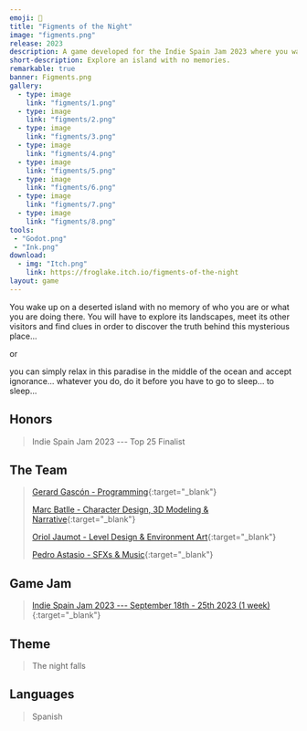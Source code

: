 ```yaml
---
emoji: 🌴
title: "Figments of the Night"
image: "figments.png"
release: 2023
description: A game developed for the Indie Spain Jam 2023 where you wake up on a deserted island with no memory.
short-description: Explore an island with no memories.
remarkable: true
banner: Figments.png
gallery:
  - type: image
    link: "figments/1.png"
  - type: image
    link: "figments/2.png"
  - type: image
    link: "figments/3.png"
  - type: image
    link: "figments/4.png"
  - type: image
    link: "figments/5.png"
  - type: image
    link: "figments/6.png"
  - type: image
    link: "figments/7.png"
  - type: image
    link: "figments/8.png"
tools:
 - "Godot.png"
 - "Ink.png"
download:
  - img: "Itch.png"
    link: https://froglake.itch.io/figments-of-the-night
layout: game
---
```


You wake up on a deserted island with no memory of who you are or what you are doing there. You will have to explore its landscapes, meet its other visitors and find clues in order to discover the truth behind this mysterious place...

or

you can simply relax in this paradise in the middle of the ocean and accept ignorance... whatever you do, do it before you have to go to sleep... to sleep...

## Honors

> Indie Spain Jam 2023 --- Top 25 Finalist

## The Team

> [Gerard Gascón - Programming](https://twitter.com/G_of_Geri/){:target="_blank"}
>
> [Marc Batlle - Character Design, 3D Modeling & Narrative](https://twitter.com/Atrichocke/){:target="_blank"}
>
> [Oriol Jaumot - Level Design & Environment Art](https://twitter.com/onex_urii/){:target="_blank"}
>
> [Pedro Astasio - SFXs & Music](https://twitter.com/Pedro_Astasio/){:target="_blank"}

## Game Jam

> [Indie Spain Jam 2023 --- September 18th - 25th 2023 (1 week)](https://itch.io/jam/indie-spain-jam-23/){:target="_blank"}

## Theme

> The night falls

## Languages

> Spanish
